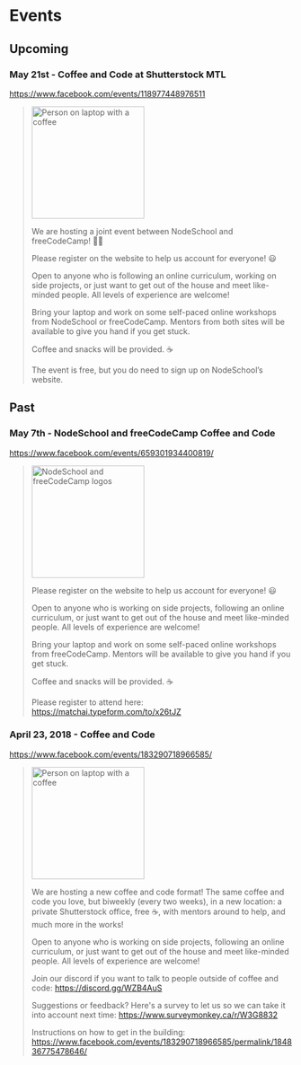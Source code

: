 # Events

## Upcoming

### May 21st - Coffee and Code at Shutterstock MTL

https://www.facebook.com/events/118977448976511

> <img src="https://scontent-ort2-1.xx.fbcdn.net/v/t1.0-9/32501169_10214562837081268_5194766560874463232_n.jpg?_nc_cat=0&oh=1ee3636a705a9457ac70d29799a2acf5&oe=5B95DF55" alt="Person on laptop with a coffee" style="height: 200px;"/>
>
> We are hosting a joint event between NodeSchool and freeCodeCamp! 🎉🙌
>
> Please register on the website to help us account for everyone! 😃
>
> Open to anyone who is following an online curriculum, working on side projects, or just want to get out of the house and meet like-minded people. All levels of experience are welcome!
>
> Bring your laptop and work on some self-paced online workshops from NodeSchool or freeCodeCamp. Mentors from both sites will be available to give you hand if you get stuck.
>
> Coffee and snacks will be provided. ☕
>
> The event is free, but you do need to sign up on NodeSchool’s website.

## Past

### May 7th - NodeSchool and freeCodeCamp Coffee and Code

https://www.facebook.com/events/659301934400819/

> <img src="https://scontent-arn2-1.xx.fbcdn.net/v/t1.0-9/31290745_614378965575113_4004509524038778880_n.jpg?_nc_cat=0&oh=e1417d95f5c08afdc38ea6605a0cc1b4&oe=5B93B590" alt="NodeSchool and freeCodeCamp logos" style="height: 200px;"/>
>
> Please register on the website to help us account for everyone! 😃
>
>Open to anyone who is working on side projects, following an online curriculum, or just want to get out of the house and meet like-minded people. All levels of experience are welcome!
>
>Bring your laptop and work on some self-paced online workshops from freeCodeCamp. Mentors will be available to give you hand if you get stuck.
>
>Coffee and snacks will be provided. ☕
>
> Please register to attend here: https://matchai.typeform.com/to/x26tJZ

### April 23, 2018 - Coffee and Code

https://www.facebook.com/events/183290718966585/

> <img src="https://scontent-arn2-1.xx.fbcdn.net/v/t1.0-9/30716522_1912035592192820_3183130361919963136_n.jpg?_nc_cat=0&oh=2243496e92b7f4bc26ee68c3fa814bb6&oe=5B60976C" alt="Person on laptop with a coffee" style="height: 200px;"/>
>
> We are hosting a new coffee and code format! The same coffee and code you love, but biweekly (every two weeks), in a new location: a private Shutterstock office, free ☕, with mentors around to help, and much more in the works!
>
> Open to anyone who is working on side projects, following an online curriculum, or just want to get out of the house and meet like-minded people. All levels of experience are welcome!
>
> Join our discord if you want to talk to people outside of coffee and code: https://discord.gg/WZB4AuS
>
> Suggestions or feedback? Here's a survey to let us so we can take it into account next time: https://www.surveymonkey.ca/r/W3G8832
>
> Instructions on how to get in the building: https://www.facebook.com/events/183290718966585/permalink/184836775478646/
